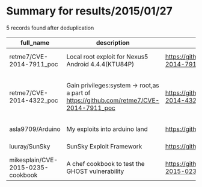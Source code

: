 
# Summary for results/2015/01/27
    
5 records found after deduplication

| full_name | description | html_url | matched_list | matched_count | pushed_at | size | stargazers_count | language | forks_count | vul_ids |
|-----------------------------------|------------------------------------------------------------------------------------------|------------------------------------------------------|---------------------------------|-----------------|---------------------------|--------|--------------------|------------|---------------|------------------------------------|
| retme7/CVE-2014-7911_poc | Local root exploit for Nexus5 Android 4.4.4(KTU84P) | https://github.com/retme7/CVE-2014-7911_poc | ['cve poc', 'cve-2', 'exploit'] | 3 | 2015-01-27 09:43:42+00:00 | 1870 | 146 | Java | 88 | ['CVE-2014-7911'] |
| retme7/CVE-2014-4322_poc | Gain privileges:system -> root,as a part of https://github.com/retme7/CVE-2014-7911_poc | https://github.com/retme7/CVE-2014-4322_poc | ['cve poc', 'cve-2'] | 2 | 2015-01-27 09:23:52+00:00 | 218 | 91 | C | 45 | ['CVE-2014-4322', 'CVE-2014-7911'] |
| asla9709/Arduino | My exploits into arduino land | https://github.com/asla9709/Arduino | ['exploit'] | 1 | 2015-01-27 01:34:12+00:00 | 120 | 0 | Arduino | 0 | [] |
| luuray/SunSky | SunSky Exploit Framework | https://github.com/luuray/SunSky | ['exploit'] | 1 | 2015-01-27 02:49:59+00:00 | 0 | 0 | | 0 | [] |
| mikesplain/CVE-2015-0235-cookbook | A chef cookbook to test the GHOST vulnerability | https://github.com/mikesplain/CVE-2015-0235-cookbook | ['cve-2'] | 1 | 2015-01-27 21:41:24+00:00 | 158 | 3 | Ruby | 1 | ['CVE-2015-0235'] |
